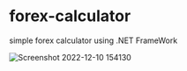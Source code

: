 # forex-calculator
simple forex calculator using .NET FrameWork 


![Screenshot 2022-12-10 154130](https://user-images.githubusercontent.com/97867117/206855677-a075e98d-2f5c-47d6-9678-b4c4276d7cb1.png)
